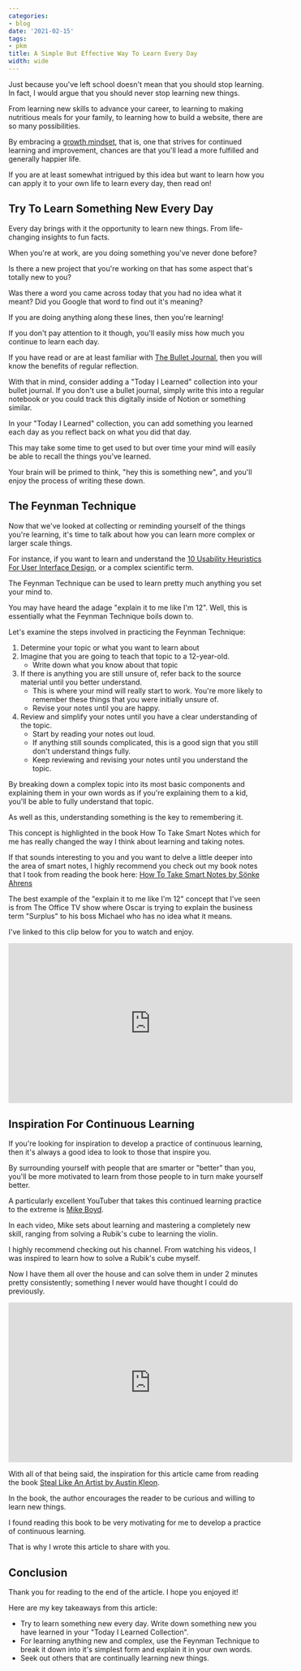```yaml
---
categories:
- blog
date: '2021-02-15'
tags: 
- pkm
title: A Simple But Effective Way To Learn Every Day
width: wide
---
```


Just because you've left school doesn't mean that you should stop learning. In fact, I would argue that you should never stop learning new things.

From learning new skills to advance your career, to learning to making nutritious meals for your family, to learning how to build a website, there are so many possibilities. 

By embracing a [growth mindset](https://www.brainpickings.org/2014/01/29/carol-dweck-mindset/), that is, one that strives for continued learning and improvement, chances are that you'll lead a more fulfilled and generally happier life.

If you are at least somewhat intrigued by this idea but want to learn how you can apply it to your own life to learn every day, then read on!

## Try To Learn Something New Every Day

Every day brings with it the opportunity to learn new things. From life-changing insights to fun facts.

When you're at work, are you doing something you've never done before? 

Is there a new project that you're working on that has some aspect that's totally new to you?

Was there a word you came across today that you had no idea what it meant? Did you Google that word to find out it's meaning?

If you are doing anything along these lines, then you're learning!

If you don't pay attention to it though, you'll easily miss how much you continue to learn each day.

If you have read or are at least familiar with [The Bullet Journal](/bullet-journal-method-ryder-carroll/), then you will know the benefits of regular reflection.

With that in mind, consider adding a "Today I Learned" collection into your bullet journal. If you don't use a bullet journal, simply write this into a regular notebook or you could track this digitally inside of Notion or something similar.

In your "Today I Learned" collection, you can add something you learned each day as you reflect back on what you did that day.

This may take some time to get used to but over time your mind will easily be able to recall the things you've learned. 

Your brain will be primed to think, "hey this is something new", and you'll enjoy the process of writing these down.


## The Feynman Technique

Now that we've looked at collecting or reminding yourself of the things you're learning, it's time to talk about how you can learn more complex or larger scale things.

For instance, if you want to learn and understand the [10 Usability Heuristics For User Interface Design](https://www.nngroup.com/articles/ten-usability-heuristics/), or a complex scientific term.

The Feynman Technique can be used to learn pretty much anything you set your mind to.

You may have heard the adage "explain it to me like I'm 12". Well, this is essentially what the Feynman Technique boils down to.

Let's examine the steps involved in practicing the Feynman Technique:

1. Determine your topic or what you want to learn about
2. Imagine that you are going to teach that topic to a 12-year-old.
   - Write down what you know about that topic
3. If there is anything you are still unsure of, refer back to the source material until you better understand.
   - This is where your mind will really start to work. You're more likely to remember these things that you were initially unsure of.
   - Revise your notes until you are happy.
4. Review and simplify your notes until you have a clear understanding of the topic.
   - Start by reading your notes out loud.
   - If anything still sounds complicated, this is a good sign that you still don't understand things fully.
   - Keep reviewing and revising your notes until you understand the topic.

By breaking down a complex topic into its most basic components and explaining them in your own words as if you're explaining them to a kid, you'll be able to fully understand that topic.

As well as this, understanding something is the key to remembering it. 

This concept is highlighted in the book How To Take Smart Notes which for me has really changed the way I think about learning and taking notes. 

If that sounds interesting to you and you want to delve a little deeper into the area of smart notes, I highly recommend you check out my book notes that I took from reading the book here: 
[How To Take Smart Notes by Sönke Ahrens](/how-to-take-smart-notes-sonke-ahrens)


The best example of the "explain it to me like I'm 12" concept that I've seen is from The Office TV show where Oscar is trying to explain the business term "Surplus" to his boss Michael who has no idea what it means.

I've linked to this clip below for you to watch and enjoy.


<div class="youtube-video-container"><iframe width="560" height="315" src="https://www.youtube.com/embed/dWfrMMNeK2k" frameborder="0" allow="accelerometer; autoplay; clipboard-write; encrypted-media; gyroscope; picture-in-picture" allowfullscreen></iframe></div>


## Inspiration For Continuous Learning

If you're looking for inspiration to develop a practice of continuous learning, then it's always a good idea to look to those that inspire you.

By surrounding yourself with people that are smarter or "better" than you, you'll be more motivated to learn from those people to in turn make yourself better.

A particularly excellent YouTuber that takes this continued learning practice to the extreme is [Mike Boyd](https://www.youtube.com/c/MikeBoydVideo/featured). 

In each video, Mike sets about learning and mastering a completely new skill, ranging from solving a Rubik's cube to learning the violin.

I highly recommend checking out his channel. From watching his videos, I was inspired to learn how to solve a Rubik's cube myself. 

Now I have them all over the house and can solve them in under 2 minutes pretty consistently; something I never would have thought I could do previously.

<iframe width="560" height="315" src="https://www.youtube.com/embed/DDqh8DZjf-4" frameborder="0" allow="accelerometer; autoplay; clipboard-write; encrypted-media; gyroscope; picture-in-picture" allowfullscreen></iframe>

With all of that being said, the inspiration for this article came from reading the book [Steal Like An Artist by Austin Kleon](/blog/2020/book-steal-like-an-artist/). 

In the book, the author encourages the reader to be curious and willing to learn new things. 

I found reading this book to be very motivating for me to develop a practice of continuous learning. 

That is why I wrote this article to share with you.


## Conclusion

Thank you for reading to the end of the article. I hope you enjoyed it!

Here are my key takeaways from this article:

- Try to learn something new every day. Write down something new you have learned in your "Today I Learned Collection".
- For learning anything new and complex, use the Feynman Technique to break it down into it's simplest form and explain it in your own words.
- Seek out others that are continually learning new things.